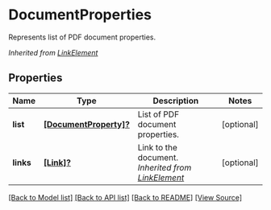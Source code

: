 ﻿# DocumentProperties
Represents list of PDF document properties.

*Inherited from [LinkElement](LinkElement.md)*
## Properties
Name | Type | Description | Notes
------------ | ------------- | ------------- | -------------
**list** | [**[DocumentProperty]?**](DocumentProperty.md) | List of PDF document properties. | [optional]
**links** | [**[Link]?**](Link.md) | Link to the document.<br />*Inherited from [LinkElement](LinkElement.md)* | [optional]

[[Back to Model list]](../README.md#documentation-for-models) [[Back to API list]](../README.md#documentation-for-api-endpoints) [[Back to README]](../README.md) [[View Source]](../AsposePdfCloud/Models/DocumentProperties.swift)

